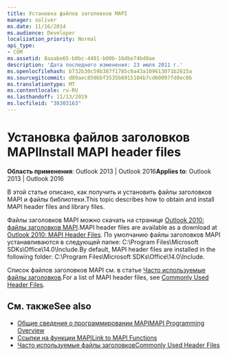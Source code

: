 ```yaml
---
title: Установка файлов заголовков MAPI
manager: soliver
ms.date: 11/16/2014
ms.audience: Developer
localization_priority: Normal
api_type:
- COM
ms.assetid: 8aaabe65-b0bc-4481-b00b-16dbe74bd8ae
description: 'Дата последнего изменения: 23 июля 2011 г.'
ms.openlocfilehash: b732b30c59b387f1785c0a43a109613071b2615a
ms.sourcegitcommit: d89aec850bbf3535b6915104b7cd60097fd8ec0b
ms.translationtype: MT
ms.contentlocale: ru-RU
ms.lasthandoff: 11/13/2019
ms.locfileid: "38303163"
---
```

# <a name="install-mapi-header-files"></a><span data-ttu-id="8c02d-103">Установка файлов заголовков MAPI</span><span class="sxs-lookup"><span data-stu-id="8c02d-103">Install MAPI header files</span></span>

<span data-ttu-id="8c02d-104">**Область применения**: Outlook 2013 | Outlook 2016</span><span class="sxs-lookup"><span data-stu-id="8c02d-104">**Applies to**: Outlook 2013 | Outlook 2016</span></span> 
  
<span data-ttu-id="8c02d-105">В этой статье описано, как получить и установить файлы заголовков MAPI и файлы библиотеки.</span><span class="sxs-lookup"><span data-stu-id="8c02d-105">This topic describes how to obtain and install MAPI header files and library files.</span></span>

<span data-ttu-id="8c02d-106">Файлы заголовков MAPI можно скачать на странице [Outlook 2010: файлы заголовков MAPI](https://www.microsoft.com/download/details.aspx?id=12905).</span><span class="sxs-lookup"><span data-stu-id="8c02d-106">MAPI header files are available as a download at [Outlook 2010: MAPI Header Files](https://www.microsoft.com/download/details.aspx?id=12905).</span></span> <span data-ttu-id="8c02d-107">По умолчанию файлы заголовков MAPI устанавливаются в следующей папке: C:\Program Files\Microsoft SDKs\Office\14.0\Include.</span><span class="sxs-lookup"><span data-stu-id="8c02d-107">By default, MAPI header files are installed in the following folder: C:\Program Files\Microsoft SDKs\Office\14.0\Include.</span></span>
  
<span data-ttu-id="8c02d-108">Список файлов заголовков MAPI см. в статье [Часто используемые файлы заголовков](commonly-used-header-files.md).</span><span class="sxs-lookup"><span data-stu-id="8c02d-108">For a list of MAPI header files, see [Commonly Used Header Files](commonly-used-header-files.md).</span></span>
  
## <a name="see-also"></a><span data-ttu-id="8c02d-109">См. также</span><span class="sxs-lookup"><span data-stu-id="8c02d-109">See also</span></span>

- [<span data-ttu-id="8c02d-110">Общие сведения о программировании MAPI</span><span class="sxs-lookup"><span data-stu-id="8c02d-110">MAPI Programming Overview</span></span>](mapi-programming-overview.md) 
- [<span data-ttu-id="8c02d-111">Ссылки на функции MAPI</span><span class="sxs-lookup"><span data-stu-id="8c02d-111">Link to MAPI Functions</span></span>](how-to-link-to-mapi-functions.md)
- [<span data-ttu-id="8c02d-112">Часто используемые файлы заголовков</span><span class="sxs-lookup"><span data-stu-id="8c02d-112">Commonly Used Header Files</span></span>](commonly-used-header-files.md)

